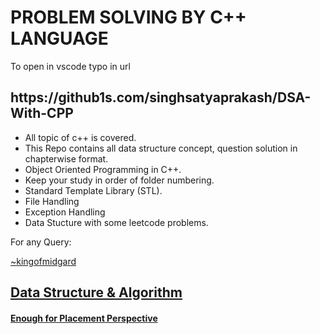 <h1>PROBLEM SOLVING BY C++ LANGUAGE</h1>
<level for="101">To open in vscode typo in url</level>
<h2 id=101>https://github1s.com/singhsatyaprakash/DSA-With-CPP</h2>
<ul>
  <li>All topic of c++ is covered.</li>
  <li>This Repo contains all data structure concept, question solution in chapterwise format.</li>
  <li>Object Oriented Programming in C++.</li>
  <li>Keep your study in order of folder numbering.</li>
  <li>Standard Template Library (STL).</li>
  <li>File Handling</li>
  <li>Exception Handling</li>
  <li>Data Stucture with some leetcode problems.</li>
</ul>
<level for id="contact">For any Query:</level>
<a href="https://www.instagram.com/king_of_midgard_/" id="contact">

~kingofmidgard<br>
<h2>Data Structure & Algorithm</h2>
<h4>Enough for Placement Perspective</h4>

